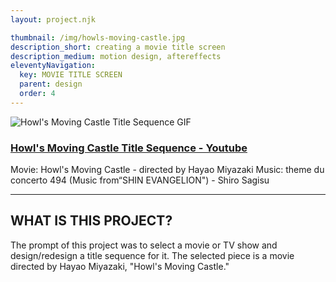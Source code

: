 ```yaml
---
layout: project.njk

thumbnail: /img/howls-moving-castle.jpg
description_short: creating a movie title screen
description_medium: motion design, aftereffects
eleventyNavigation:
  key: MOVIE TITLE SCREEN
  parent: design
  order: 4
---
```

![Howl's Moving Castle Title Sequence GIF](/img/howls-moving-castle-gif.gif)
### [Howl's Moving Castle Title Sequence - Youtube](https://youtu.be/0VmdGIo6Ci0)

Movie: Howl's Moving Castle - directed by Hayao Miyazaki
Music: theme du concerto 494 (Music from“SHIN EVANGELION") - Shiro Sagisu

---
## WHAT IS THIS PROJECT?
The prompt of this project was to select a movie or TV show and design/redesign a title sequence for it. The selected piece is a movie directed by Hayao Miyazaki, "Howl's Moving Castle."